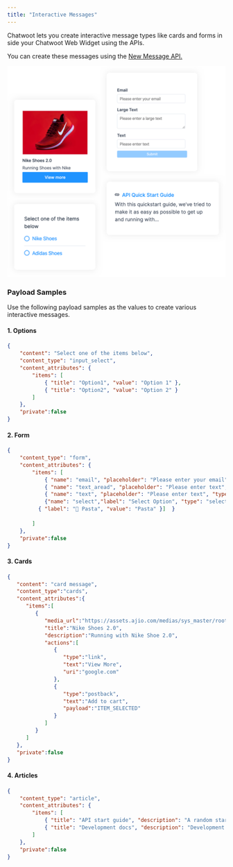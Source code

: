 ```yaml
---
title: "Interactive Messages"
---
```


Chatwoot lets you create interactive message types like cards and forms in side your Chatwoot Web Widget using the APIs.

You can create these messages using the [New Message API.](https://www.chatwoot.com/developers/api/develop/#operation/create-a-new-message-in-a-conversation)

![interactive_messages](./images/interactive_messages.png)

### Payload Samples

Use the following payload samples as the values to create various interactive messages.

#### 1. Options

```json
{   
    "content": "Select one of the items below",
    "content_type": "input_select",
    "content_attributes": {
        "items": [
            { "title": "Option1", "value": "Option 1" },
            { "title": "Option2", "value": "Option 2" }
        ]
    },
    "private":false
}
```

#### 2. Form

```json
{   
    "content_type": "form",
    "content_attributes": {
        "items": [ 
            { "name": "email", "placeholder": "Please enter your email", "type": "email", "label": "Email", "default": "xyc@xyc.com" },
            { "name": "text_aread", "placeholder": "Please enter text", "type": "text_area", "label": "Large Text", "default": "Sample text" },
            { "name": "text", "placeholder": "Please enter text", "type": "text", "label": "text", "default": "sample input" }
            {"name": "select","label": "Select Option", "type": "select", "options": [{ "label": "🌯 Burito", "value": "Burito" },
          { "label": "🍝 Pasta", "value": "Pasta" }]  }
            
        ]
    },
    "private":false
}
```

#### 3. Cards

```json
{
   "content": "card message",
   "content_type":"cards",
   "content_attributes":{
      "items":[
         {
            "media_url":"https://assets.ajio.com/medias/sys_master/root/hdb/h9a/13582024212510/-1117Wx1400H-460345219-white-MODEL.jpg",
            "title":"Nike Shoes 2.0",
            "description":"Running with Nike Shoe 2.0",
            "actions":[
               {
                  "type":"link",
                  "text":"View More",
                  "uri":"google.com"
               },
               {
                  "type":"postback",
                  "text":"Add to cart",
                  "payload":"ITEM_SELECTED"
               }
            ]
         }
      ]
   },
   "private":false
}
```

#### 4. Articles


```json
{   
    "content_type": "article",
    "content_attributes": {
        "items": [ 
            { "title": "API start guide", "description": "A random start api guide", "link": "http://google.com" },
            { "title": "Development docs", "description": "Development docs and guidelines", "link": "http://google.com" }
        ]
    },
    "private":false
}
```